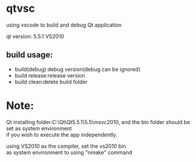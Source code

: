 # qtvsc
using vscode to build and debug Qt application

qt version: 5.5.1 VS2010  

## build usage:  
+ build(debug):debug version(debug can be ignored)  
+ build release:release version  
+ build clean:delete build folder


# Note:  
Qt installing folder:C:\Qt\Qt5.5.1\5.5\msvc2010,
and the bin folder should be set as system environment  
if you wish to execute the app independently.

using VS2010 as the compiler, set the vs2010 bin  
as system environment to using "nmake" command

